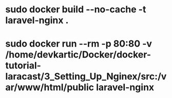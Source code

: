 # sudo docker build --no-cache -t laravel-nginx .

# sudo docker run --rm -p 80:80 -v /home/devkartic/Docker/docker-tutorial-laracast/3_Setting_Up_Nginex/src:/var/www/html/public laravel-nginx